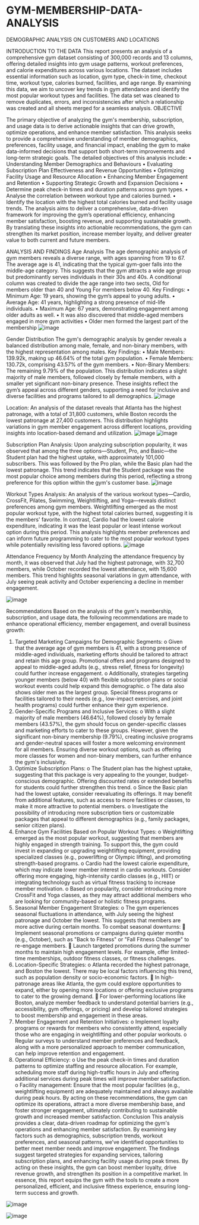# GYM-MEMBERSHIP-DATA-ANALYSIS
DEMOGRAPHIC ANALYSIS ON CUSTOMERS AND LOCATIONS

INTRODUCTION TO THE DATA
This report presents an analysis of a comprehensive gym dataset consisting of 300,000 records and 13 columns, offering detailed insights into gym usage patterns, workout preferences, and calorie expenditures across various locations. The dataset includes essential information such as location, gym type, check-in time, checkout time, workout type, calories burned, facilities, and age range. By examining this data, we aim to uncover key trends in gym attendance and identify the most popular workout types and facilities. The data set was cleaned to remove duplicates, errors, and inconsistencies after which a relationship was created and all sheets merged for a seamless analysis.
OBJECTIVE

The primary objective of analyzing the gym's membership, subscription, and usage data is to derive actionable insights that can drive growth, optimize operations, and enhance member satisfaction. This analysis seeks to provide a comprehensive understanding of member demographics, preferences, facility usage, and financial impact, enabling the gym to make data-informed decisions that support both short-term improvements and long-term strategic goals. The detailed objectives of this analysis include:
•	Understanding Member Demographics and Behaviours
•	Evaluating Subscription Plan Effectiveness and Revenue Opportunities
•	Optimizing Facility Usage and Resource Allocation
•	Enhancing Member Engagement and Retention
•	Supporting Strategic Growth and Expansion Decisions
•	Determine peak check-in times and duration patterns across gym types.
•	Analyse the correlation between workout type and calories burned.
•	Identify the location with the highest total calories burned and facility usage trends.
 The analysis aims to deliver a comprehensive, data-driven framework for improving the gym’s operational efficiency, enhancing member satisfaction, boosting revenue, and supporting sustainable growth. By translating these insights into actionable recommendations, the gym can strengthen its market position, increase member loyalty, and deliver greater value to both current and future members.

ANALYSIS AND FINDINGS
 Age  Analysis 
The age demographic analysis of gym members reveals a diverse range, with ages spanning from 19 to 67. The average age is 41, indicating that the typical gym-goer falls into the middle-age category. This suggests that the gym attracts a wide age group but predominantly serves individuals in their 30s and 40s. A conditional column was created to divide the age range into two sects, Old for members older than 40 and Young For members below 40.
Key Findings:
•	Minimum Age: 19 years, showing the gym’s appeal to young adults.
•	Average Age: 41 years, highlighting a strong presence of mid-life individuals.
•	Maximum Age: 67 years, demonstrating engagement among older adults as well.
•	It was also discovered that middle-aged members engaged in more gym activities
•	Older men formed the largest part of the membership
![image](https://github.com/user-attachments/assets/f6e4f79d-1ce6-4a7d-942c-f7cb474f6963)

 

   Gender Distribution
The gym's demographic analysis by gender reveals a balanced distribution among male, female, and non-binary members, with the highest representation among males.
Key Findings:
•	Male Members: 139.92k, making up 46.64% of the total gym population.
•	Female Members: 130.72k, comprising 43.57% of the gym members.
•	Non-Binary Members: The remaining 9.79% of the population.
This distribution indicates a slight majority of male members, followed closely by female members, with a smaller yet significant non-binary presence. These insights reflect the gym’s appeal across different genders, supporting a need for inclusive and diverse facilities and programs tailored to all demographics.
![image](https://github.com/user-attachments/assets/e7ed447a-93fc-4f64-8dac-4219b0e379b5)


  Location: An analysis of the dataset reveals that Atlanta has the highest patronage, with a total of 31,800 customers, while Boston records the lowest patronage at 27,400 customers. This distribution highlights variations in gym member engagement across different locations, providing insights into location-based demand and utilization.
![image](https://github.com/user-attachments/assets/54c87e5e-9503-4a6d-a6ce-0bda037e7c5a)
![image](https://github.com/user-attachments/assets/b9727b07-3378-4154-87cd-52236a99e19a)

 
 
  Subscription Plan Analysis:
Upon analyzing subscription popularity, it was observed that among the three options—Student, Pro, and Basic—the Student plan had the highest uptake, with approximately 101,000 subscribers. This was followed by the Pro plan, while the Basic plan had the lowest patronage. This trend indicates that the Student package was the most popular choice among members during this period, reflecting a strong preference for this option within the gym's customer base.
![image](https://github.com/user-attachments/assets/c3a053f2-3e7f-4f01-9581-7d287ace9586)


 

      
Workout Types Analysis:
An analysis of the various workout types—Cardio, CrossFit, Pilates, Swimming, Weightlifting, and Yoga—reveals distinct preferences among gym members. Weightlifting emerged as the most popular workout type, with the highest total calories burned, suggesting it is the members' favorite. In contrast, Cardio had the lowest calorie expenditure, indicating it was the least popular or least intense workout option during this period. This analysis highlights member preferences and can inform future programming to cater to the most popular workout types while potentially revisiting less favored options.
![image](https://github.com/user-attachments/assets/0b6c332d-bea7-4ee7-a32f-d6004a9478be)


 

  Attendance Frequency by Month
Analyzing the attendance frequency by month, it was observed that July had the highest patronage, with 32,700 members, while October recorded the lowest attendance, with 15,600 members. This trend highlights seasonal variations in gym attendance, with July seeing peak activity and October experiencing a decline in member engagement.

![image](https://github.com/user-attachments/assets/43fbe9e6-c764-4ba2-b273-aef460c06263)

 
      
Recommendations
Based on the analysis of the gym's membership, subscription, and usage data, the following recommendations are made to enhance operational efficiency, member engagement, and overall business growth:
1.	Targeted Marketing Campaigns for Demographic Segments:
o	Given that the average age of gym members is 41, with a strong presence of middle-aged individuals, marketing efforts should be tailored to attract and retain this age group. Promotional offers and programs designed to appeal to middle-aged adults (e.g., stress relief, fitness for longevity) could further increase engagement.
o	Additionally, strategies targeting younger members (below 40) with flexible subscription plans or social workout events could help expand this demographic.
o	The data also shows older men as the largest group. Special fitness programs or facilities tailored to their needs (e.g., low-impact exercises, and joint health programs) could further enhance their gym experience.
2.	Gender-Specific Programs and Inclusive Services:
o	With a slight majority of male members (46.64%), followed closely by female members (43.57%), the gym should focus on gender-specific classes and marketing efforts to cater to these groups. However, given the significant non-binary membership (9.79%), creating inclusive programs and gender-neutral spaces will foster a more welcoming environment for all members.
	Ensuring diverse workout options, such as offering more classes for women and non-binary members, can further enhance the gym's inclusivity.
3.	Optimize Subscription Plans:
o	The Student plan has the highest uptake, suggesting that this package is very appealing to the younger, budget-conscious demographic. Offering discounted rates or extended benefits for students could further strengthen this trend.
o	Since the Basic plan had the lowest uptake, consider reevaluating its offerings. It may benefit from additional features, such as access to more facilities or classes, to make it more attractive to potential members.
o	Investigate the possibility of introducing more subscription tiers or customizable packages that appeal to different demographics (e.g., family packages, senior citizen plans).
4.	Enhance Gym Facilities Based on Popular Workout Types:
o	Weightlifting emerged as the most popular workout, suggesting that members are highly engaged in strength training. To support this, the gym could invest in expanding or upgrading weightlifting equipment, providing specialized classes (e.g., powerlifting or Olympic lifting), and promoting strength-based programs.
o	Cardio had the lowest calorie expenditure, which may indicate lower member interest in cardio workouts. Consider offering more engaging, high-intensity cardio classes (e.g., HIIT) or integrating technology such as virtual fitness tracking to increase member motivation.
o	Based on popularity, consider introducing more CrossFit and Yoga classes, as they may attract additional members who are looking for community-based or holistic fitness programs.
5.	Seasonal Member Engagement Strategies:
o	The gym experiences seasonal fluctuations in attendance, with July seeing the highest patronage and October the lowest. This suggests that members are more active during certain months. To combat seasonal downturns:
	Implement seasonal promotions or campaigns during quieter months (e.g., October), such as "Back to Fitness" or "Fall Fitness Challenge" to re-engage members.
	Launch targeted promotions during the summer months to maintain high engagement levels. For example, offer limited-time memberships, outdoor fitness classes, or fitness challenges.
6.	Location-Specific Strategies:
o	Atlanta recorded the highest patronage, and Boston the lowest. There may be local factors influencing this trend, such as population density or socio-economic factors.
	In high-patronage areas like Atlanta, the gym could explore opportunities to expand, either by opening more locations or offering exclusive programs to cater to the growing demand.
	For lower-performing locations like Boston, analyze member feedback to understand potential barriers (e.g., accessibility, gym offerings, or pricing) and develop tailored strategies to boost membership and engagement in these areas.
7.	Member Engagement and Retention Initiatives:
o	Implement loyalty programs or rewards for members who consistently attend, especially those who are engaging in weightlifting and other popular workouts.
o	Regular surveys to understand member preferences and feedback, along with a more personalized approach to member communication, can help improve retention and engagement.
8.	Operational Efficiency:
o	Use the peak check-in times and duration patterns to optimize staffing and resource allocation. For example, scheduling more staff during high-traffic hours in July and offering additional services during peak times will improve member satisfaction.
o	Facility management: Ensure that the most popular facilities (e.g., weightlifting equipment) are adequately maintained and always available during peak hours.
By acting on these recommendations, the gym can optimize its operations, attract a more diverse membership base, and foster stronger engagement, ultimately contributing to sustainable growth and increased member satisfaction.
Conclusion
This analysis provides a clear, data-driven roadmap for optimizing the gym's operations and enhancing member satisfaction. By examining key factors such as demographics, subscription trends, workout preferences, and seasonal patterns, we’ve identified opportunities to better meet member needs and improve engagement.
The findings suggest targeted strategies for expanding services, tailoring subscription plans, and enhancing facility usage during peak times. By acting on these insights, the gym can boost member loyalty, drive revenue growth, and strengthen its position in a competitive market.
In essence, this report equips the gym with the tools to create a more personalized, efficient, and inclusive fitness experience, ensuring long-term success and growth.

![image](https://github.com/user-attachments/assets/d8e8a40d-7bc4-4826-b179-50186fe4d41c)

![image](https://github.com/user-attachments/assets/b208cc3e-dd8d-49fd-85fb-e0a30e74dffd)



 

